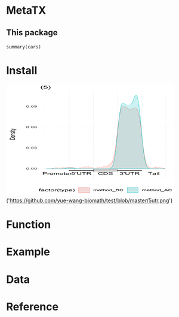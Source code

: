 # MetaTX
## This package
```{r cars}
summary(cars)
```
# Install
<img
src = 'https://github.com/yue-wang-biomath/test/blob/master/5utr.png' width = '450' height = '300'/>
('https://github.com/yue-wang-biomath/test/blob/master/5utr.png')

# Function

# Example

# Data

# Reference
